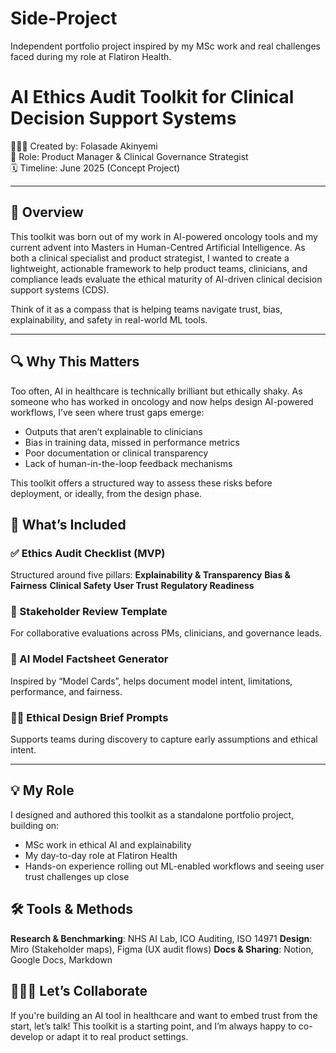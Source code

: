 # Side-Project
Independent portfolio project inspired by my MSc work and real challenges faced during my role at Flatiron Health.
# AI Ethics Audit Toolkit for Clinical Decision Support Systems

👩🏽‍⚕️ Created by: Folasade Akinyemi  
🎯 Role: Product Manager & Clinical Governance Strategist  
🗓️ Timeline: June 2025 (Concept Project)

---

## 🧠 Overview

This toolkit was born out of my work in AI-powered oncology tools and my current advent into Masters in Human-Centred Artificial Intelligence. As both a clinical specialist and product strategist, I wanted to create a lightweight, actionable framework to help product teams, clinicians, and compliance leads evaluate the ethical maturity of AI-driven clinical decision support systems (CDS).

Think of it as a compass that is helping teams navigate trust, bias, explainability, and safety in real-world ML tools.

---

## 🔍 Why This Matters

Too often, AI in healthcare is technically brilliant but ethically shaky. As someone who has worked in oncology and now helps design AI-powered workflows, I’ve seen where trust gaps emerge:

* Outputs that aren’t explainable to clinicians
* Bias in training data, missed in performance metrics
* Poor documentation or clinical transparency
* Lack of human-in-the-loop feedback mechanisms

This toolkit offers a structured way to assess these risks before deployment, or ideally, from the design phase.


## 🧰 What’s Included

### ✅ Ethics Audit Checklist (MVP)
Structured around five pillars:
 **Explainability & Transparency**
 **Bias & Fairness**
 **Clinical Safety**
 **User Trust**
 **Regulatory Readiness**

### 📄 Stakeholder Review Template
For collaborative evaluations across PMs, clinicians, and governance leads.

### 🧪 AI Model Factsheet Generator
Inspired by “Model Cards”, helps document model intent, limitations, performance, and fairness.

### ✍🏾 Ethical Design Brief Prompts
Supports teams during discovery to capture early assumptions and ethical intent.

---

## 💡 My Role

I designed and authored this toolkit as a standalone portfolio project, building on:
* MSc work in ethical AI and explainability
* My day-to-day role at Flatiron Health
* Hands-on experience rolling out ML-enabled workflows and seeing user trust challenges up close


## 🛠 Tools & Methods
 **Research & Benchmarking**: NHS AI Lab, ICO Auditing, ISO 14971
 **Design**: Miro (Stakeholder maps), Figma (UX audit flows)
 **Docs & Sharing**: Notion, Google Docs, Markdown


## 🙋🏽‍♀️ Let’s Collaborate
If you're building an AI tool in healthcare and want to embed trust from the start, let’s talk! This toolkit is a starting point, and I’m always happy to co-develop or adapt it to real product settings.
